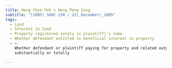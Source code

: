 ```yaml
---
title: Heng Chye Poh v Heng Peng Sing
subtitle: "[2005] SGHC 230 / 22\_December\_2005"
tags:
  - Land
  - Interest in land
  - Property registered solely in plaintiff\'s name
  - Whether defendant entitled to beneficial interest in property
  - >-
    Whether defendant or plaintiff paying for property and related outgoings
    substantially or totally

---
```


